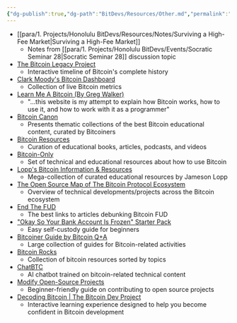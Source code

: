 ```yaml
---
{"dg-publish":true,"dg-path":"BitDevs/Resources/Other.md","permalink":"/bit-devs/resources/other/","title":"Other","noteIcon":"3","created":"2023-01-21T15:57:37.317-10:00","updated":"2024-10-21T18:03:22.132-10:00"}
---
```


- [[para/1. Projects/Honolulu BitDevs/Resources/Notes/Surviving a High-Fee Market\|Surviving a High-Fee Market]]
	- Notes from [[para/1. Projects/Honolulu BitDevs/Events/Socratic Seminar 28\|Socratic Seminar 28]] discussion topic
- [The Bitcoin Legacy Project](https://www.thebitcoinlegacyproject.org/)
	- Interactive timeline of Bitcoin's complete history
- [Clark Moody's Bitcoin Dashboard](https://bitcoin.clarkmoody.com/dashboard/)
	- Collection of live Bitcoin metrics
- [Learn Me A Bitcoin (By Greg Walker)](https://learnmeabitcoin.com/)
	- "...this website is my attempt to explain how Bitcoin works, how to use it, and how to work with it as a programmer"
- [Bitcoin Canon](https://www.swanbitcoin.com/canon)
	- Presents thematic collections of the best Bitcoin educational content, curated by Bitcoiners
- [Bitcoin Resources](https://bitcoin-resources.com/)
	- Curation of educational books, articles, podcasts, and videos
- [Bitcoin-Only](https://bitcoin-only.com/)
	- Set of technical and educational resources about how to use Bitcoin
- [Lopp's Bitcoin Information & Resources](https://www.bitcoin.page)
	- Mega-collection of curated educational resources by Jameson Lopp
- [The Open Source Map of The Bitcoin Protocol Ecosystem](https://www.ekosys.org/)
	- Overview of technical developments/projects across the Bitcoin ecosystem
- [End The FUD](https://endthefud.org/)
	- The best links to articles debunking Bitcoin FUD
- ["Okay So Your Bank Account Is Frozen" Starter Pack](https://bankaccountfrozen.com/)
	- Easy self-custody guide for beginners
- [Bitcoiner Guide by Bitcoin Q+A](https://bitcoiner.guide/)
	- Large collection of guides for Bitcoin-related activities
- [Bitcoin Rocks](https://bitcoin.rocks/)
	- Collection of bitcoin resources sorted by topics
- [ChatBTC](https://www.chatbtc.dev/)
	- AI chatbot trained on bitcoin-related technical content
- [Modify Open-Source Projects](https://bitcoiner.guide/fork/)
	- Beginner-friendly guide on contributing to open source projects
- [Decoding Bitcoin | The Bitcoin Dev Project](https://bitcoindevs.xyz/decoding)
	- Interactive learning experience designed to help you become confident in Bitcoin development
